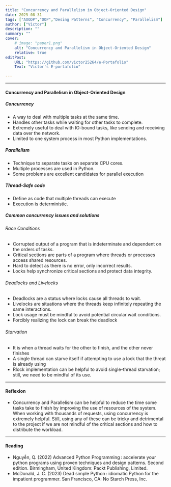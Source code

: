 ```yaml
---
title: "Concurrency and Parallelism in Object-Oriented Design" 
date: 2025-08-31
tags: ["AOODP","OOP","Desing Patterns", "Concurrency", "Parallelism"]
author: ["Victor"]
description: "" 
summary: "" 
cover:
    # image: "paper1.png"
    alt: "Concurrency and Parallelism in Object-Oriented Design"
    relative: true
editPost:
    URL: "https://github.com/victor25264/e-Portafolio"
    Text: "Victor's E-portafolio"

---
```


---

#### Concurrency and Parallelism in Object-Oriented Design

##### Concurrency
+ A way to deal with multiple tasks at the same time.
+ Handles other tasks while waiting for other tasks to complete.
+ Extremely useful to deal with IO-bound tasks, like sending and receiving data over the network.
+ Limited to one system process in most Python implementations.

##### Parallelism
+ Technique to separate tasks on separate CPU cores.
+ Multiple processes are used in Python.
+ Some problems are excellent candidates for parallel execution

##### Thread-Safe code
+ Define as code that multiple threads can execute
+ Execution is deterministic.

##### Common concurrency issues and solutions

###### Race Conditions
+ Corrupted output of a program that is indeterminate and dependent on the orders of tasks.
+ Critical sections are parts of a program where threads or processes access shared resources.
+ Hard to detect as there is no error, only incorrect results.
+ Locks help synchronize critical sections and protect data integrity.

###### Deadlocks and Livelocks
+ Deadlocks are a status where locks cause all threads to wait.
+ Livelocks are situations where the threads keep infinitely repeating the same interactions.
+ Lock usage must be mindful to avoid potential circular wait conditions.
+ Forcibly realizing the lock can break the deadlock

###### Starvation
+ It is when a thread waits for the other to finish, and the other never finishes
+ A single thread can starve itself if attempting to use a lock that the threat is already using
+ Rlock implementation can be helpful to avoid single-thread starvation; still, we need to be mindful of its use.


---

#### Reflexion
+ Concurrency and Parallelism can be helpful to reduce the time some tasks take to finish by improving the use of resources of the system. When working with thousands of requests, using concurrency is extremely helpful. Still, using any of these can be tricky and detrimental to the project if we are not mindful of the critical sections and how to distribute the workload.

---

#### Reading 

+ Nguyễn, Q. (2022) Advanced Python Programming : accelerate your python programs using proven techniques and design patterns. Second edition. Birmingham, United Kingdom: Packt Publishing, Limited.
+ McDonald, J. C. (2023) Dead simple Python : idiomatic Python for the impatient programmer. San Francisco, CA: No Starch Press, Inc.
